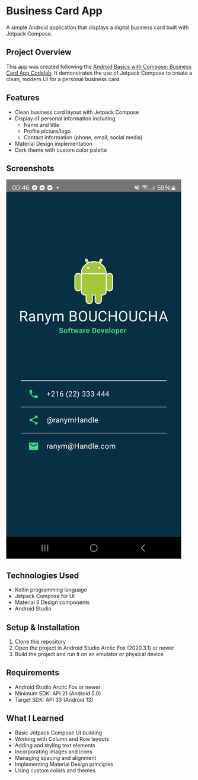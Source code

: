 # Business Card App

A simple Android application that displays a digital business card built with Jetpack Compose.

## Project Overview

This app was created following the [Android Basics with Compose: Business Card App Codelab](https://developer.android.com/codelabs/basic-android-kotlin-compose-business-card?hl=en). It demonstrates the use of Jetpack Compose to create a clean, modern UI for a personal business card.

## Features

- Clean business card layout with Jetpack Compose
- Display of personal information including:
  - Name and title
  - Profile picture/logo
  - Contact information (phone, email, social media)
- Material Design implementation
- Dark theme with custom color palette

## Screenshots

![Business Card Screenshot](BusinessCard.jpg)

## Technologies Used

- Kotlin programming language
- Jetpack Compose for UI
- Material 3 Design components
- Android Studio

## Setup & Installation

1. Clone this repository
2. Open the project in Android Studio Arctic Fox (2020.3.1) or newer
3. Build the project and run it on an emulator or physical device

## Requirements

- Android Studio Arctic Fox or newer
- Minimum SDK: API 21 (Android 5.0)
- Target SDK: API 33 (Android 13)

## What I Learned

- Basic Jetpack Compose UI building
- Working with Column and Row layouts
- Adding and styling text elements
- Incorporating images and icons
- Managing spacing and alignment
- Implementing Material Design principles
- Using custom colors and themes

